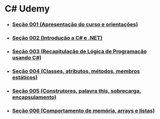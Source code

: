 # C# Udemy

* ### [Seção 001 (Apresentação do curso e orientações)](./section01/)
    
* ### [Seção 002 (Introdução a C# e .NET)](./section02/)

* ### [Seção 003 (Recapitulação de Lógica de Programação usando C#)](./section03/)

* ### [Seção 004 (Classes, atributos, métodos, membros estáticos)](./section04/)

* ### [Seção 005 (Construtores, palavra this, sobrecarga, encapsulamento)](./section05/)

* ### [Seção 006 (Comportamento de memória, arrays e listas)](./section06/)